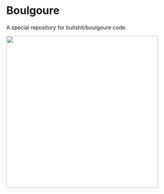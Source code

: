 # Boulgoure

A special repository for bullshit/boulgoure code.

<img src="https://media.giphy.com/media/l3q2K5jinAlChoCLS/giphy.gif" width="400" height="400" />
